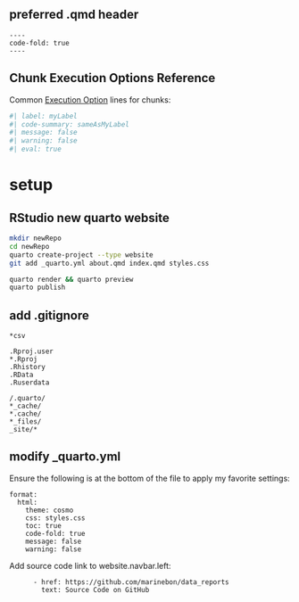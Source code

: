 ## preferred .qmd header
```
----
code-fold: true
----
```

## Chunk Execution Options Reference
Common [Execution Option](https://quarto.org/docs/computations/execution-options.html) lines for chunks:
```R
#| label: myLabel
#| code-summary: sameAsMyLabel
#| message: false
#| warning: false
#| eval: true
```

# setup
## RStudio new quarto website
```bash
mkdir newRepo
cd newRepo
quarto create-project --type website
git add _quarto.yml about.qmd index.qmd styles.css

quarto render && quarto preview
quarto publish
```

##  add .gitignore
```gitignore
*csv

.Rproj.user
*.Rproj
.Rhistory
.RData
.Ruserdata

/.quarto/
*_cache/
*.cache/
*_files/
_site/*
```

## modify _quarto.yml
Ensure the following is at the bottom of the file to apply my favorite settings:
```
format:
  html:
    theme: cosmo
    css: styles.css
    toc: true
    code-fold: true
    message: false
    warning: false
```

Add source code link to website.navbar.left:
```
      - href: https://github.com/marinebon/data_reports
        text: Source Code on GitHub
```
